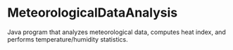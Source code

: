 # MeteorologicalDataAnalysis
Java program that analyzes meteorological data, computes heat index, and performs temperature/humidity statistics.
